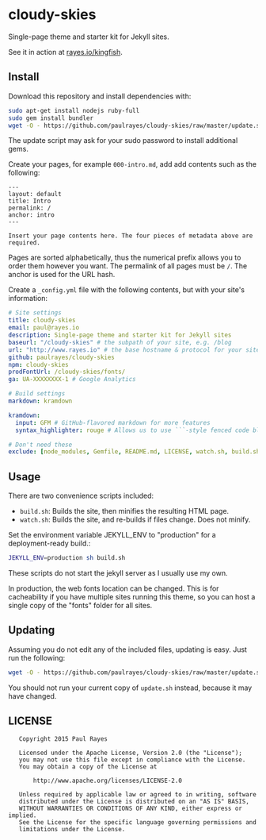 cloudy-skies
============

Single-page theme and starter kit for Jekyll sites.

See it in action at [rayes.io/kingfish](http://www.rayes.io/kingfish).

Install
-------

Download this repository and install dependencies with:

```sh
sudo apt-get install nodejs ruby-full
sudo gem install bundler
wget -O - https://github.com/paulrayes/cloudy-skies/raw/master/update.sh | sh
```

The update script may ask for your sudo password to install additional gems.

Create your pages, for example `000-intro.md`, add add contents such as the following:

```
---
layout: default
title: Intro
permalink: /
anchor: intro
---

Insert your page contents here. The four pieces of metadata above are required.
```

Pages are sorted alphabetically, thus the numerical prefix allows you to order them however you want. The permalink of all pages must be `/`. The anchor is used for the URL hash.

Create a `_config.yml` file with the following contents, but with your site's information:

```yml
# Site settings
title: cloudy-skies
email: paul@rayes.io
description: Single-page theme and starter kit for Jekyll sites
baseurl: "/cloudy-skies" # the subpath of your site, e.g. /blog
url: "http://www.rayes.io" # the base hostname & protocol for your site
github: paulrayes/cloudy-skies
npm: cloudy-skies
prodFontUrl: /cloudy-skies/fonts/
ga: UA-XXXXXXXX-1 # Google Analytics

# Build settings
markdown: kramdown

kramdown:
  input: GFM # GitHub-flavored markdown for more features
  syntax_highlighter: rouge # Allows us to use ```-style fenced code blocks

# Don't need these
exclude: [node_modules, Gemfile, README.md, LICENSE, watch.sh, build.sh, package.json]
```

Usage
-----

There are two convenience scripts included:

- `build.sh`: Builds the site, then minifies the resulting HTML page.
- `watch.sh`: Builds the site, and re-builds if files change. Does not minify.

Set the environment variable JEKYLL_ENV to "production" for a deployment-ready build.:

```sh
JEKYLL_ENV=production sh build.sh
```

These scripts do not start the jekyll server as I usually use my own.

In production, the web fonts location can be changed. This is for cacheability if you have multiple sites running this theme, so you can host a single copy of the "fonts" folder for all sites.

Updating
--------

Assuming you do not edit any of the included files, updating is easy. Just run the following:

```sh
wget -O - https://github.com/paulrayes/cloudy-skies/raw/master/update.sh | sh
```

You should not run your current copy of `update.sh` instead, because it may have changed.

LICENSE
-------

```
   Copyright 2015 Paul Rayes

   Licensed under the Apache License, Version 2.0 (the "License");
   you may not use this file except in compliance with the License.
   You may obtain a copy of the License at

       http://www.apache.org/licenses/LICENSE-2.0

   Unless required by applicable law or agreed to in writing, software
   distributed under the License is distributed on an "AS IS" BASIS,
   WITHOUT WARRANTIES OR CONDITIONS OF ANY KIND, either express or implied.
   See the License for the specific language governing permissions and
   limitations under the License.
```
